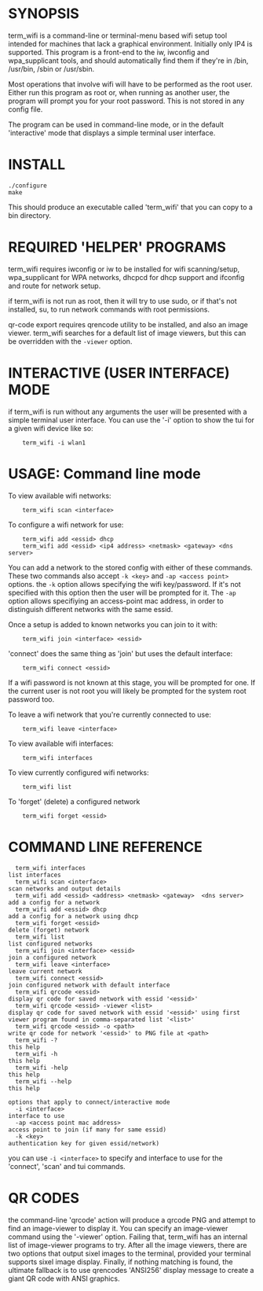 # SYNOPSIS

term_wifi is a command-line or terminal-menu based wifi setup tool intended for machines that lack a graphical environment. Initially only IP4 is supported. This program is a front-end to the iw, iwconfig and wpa_supplicant tools, and should automatically find them if they're in /bin, /usr/bin, /sbin or /usr/sbin.

Most operations that involve wifi will have to be performed as the root user. Either run this program as root or, when running as another user, the program will prompt you for your root password. This is not stored in any config file.

The program can be used in command-line mode, or in the default 'interactive' mode that displays a simple terminal user interface.

# INSTALL

```
./configure
make
```

This should produce an executable called 'term_wifi' that you can copy to a bin directory.


# REQUIRED 'HELPER' PROGRAMS

term_wifi requires iwconfig or iw to be installed for wifi scanning/setup, wpa_supplicant for WPA networks, dhcpcd for dhcp support and ifconfig and route for network setup.

if term_wifi is not run as root, then it will try to use sudo, or if that's not installed, su, to run network commands with root permissions.

qr-code export requires qrencode utility to be installed, and also an image viewer. term_wifi searches for a default list of image viewers, but this can be overridden with the `-viewer` option.



# INTERACTIVE (USER INTERFACE) MODE

if term_wifi is run without any arguments the user will be presented with a simple terminal user interface. You can use the '-i' option to show the tui for a given wifi device like so:

```
	term_wifi -i wlan1
```


# USAGE: Command line mode

To view available wifi networks:

```
	term_wifi scan <interface>
```

To configure a wifi network for use:

```
	term_wifi add <essid> dhcp
	term_wifi add <essid> <ip4 address> <netmask> <gateway> <dns server>
```

You can add a network to the stored config with either of these commands. These two commands also accept `-k <key>` and `-ap <access point>` options. the `-k` option allows specifying the wifi key/password. If it's not specified with this option then the user will be prompted for it. The `-ap` option allows specifiying an access-point mac address, in order to distinguish different networks with the same essid.

Once a setup is added to known networks you can join to it with:

```
	term_wifi join <interface> <essid>
```

'connect' does the same thing as 'join' but uses the default interface:

```
	term_wifi connect <essid>
```

If a wifi password is not known at this stage, you will be prompted for one. If the current user is not root you will likely be prompted for the system root password too.

To leave a wifi network that you're currently connected to use:

```
	term_wifi leave <interface>
```

To view available wifi interfaces:

```
	term_wifi interfaces
```

To view currently configured wifi networks:

```
	term_wifi list
```

To 'forget' (delete) a configured network

```
	term_wifi forget <essid>
```



# COMMAND LINE REFERENCE

```
  term_wifi interfaces                                                list interfaces
  term_wifi scan <interface>                                          scan networks and output details
  term_wifi add <essid> <address> <netmask> <gateway>  <dns server>   add a config for a network
  term_wifi add <essid> dhcp                                          add a config for a network using dhcp
  term_wifi forget <essid>                                            delete (forget) network
  term_wifi list                                                      list configured networks
  term_wifi join <interface> <essid>                                  join a configured network
  term_wifi leave <interface>                                         leave current network
  term_wifi connect <essid>                                           join configured network with default interface
  term_wifi qrcode <essid>                                            display qr code for saved network with essid '<essid>'
  term_wifi qrcode <essid> -viewer <list>                             display qr code for saved network with essid '<essid>' using first viewer program found in comma-separated list '<list>'
  term_wifi qrcode <essid> -o <path>                                  write qr code for network '<essid>' to PNG file at <path>
  term_wifi -?                                                        this help
  term_wifi -h                                                        this help
  term_wifi -help                                                     this help
  term_wifi --help                                                    this help

options that apply to connect/interactive mode
  -i <interface>                                                      interface to use
  -ap <access point mac address>                                      access point to join (if many for same essid)
  -k <key>                                                            authentication key for given essid/network)
```

you can use `-i <interface>` to specify and interface to use for the 'connect', 'scan' and tui commands.


QR CODES
========

the command-line 'qrcode' action will produce a qrcode PNG and attempt to find an image-viewer to display it. You can specify an image-viewer command using the '-viewer' option. Failing that, term_wifi has an internal list of image-viewer programs to try. After all the image viewers, there are two options that output sixel images to the terminal, provided your terminal supports sixel image display. Finally, if nothing matching is found, the ultimate fallback is to use qrencodes 'ANSI256' display message to create a giant QR code with ANSI graphics.


